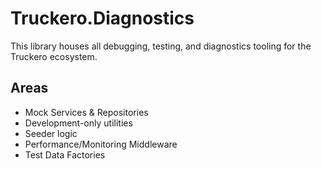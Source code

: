 # Truckero.Diagnostics

This library houses all debugging, testing, and diagnostics tooling for the Truckero ecosystem.

## Areas

- Mock Services & Repositories
- Development-only utilities
- Seeder logic
- Performance/Monitoring Middleware
- Test Data Factories
